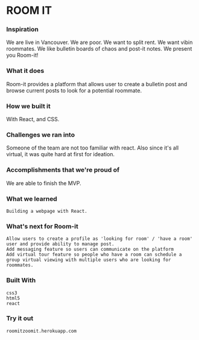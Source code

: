 # ROOM IT
### Inspiration

We are live in Vancouver. We are poor. We want to split rent. We want vibin roommates. We like bulletin boards of chaos and post-it notes. We present you Room-it!

### What it does
Room-it provides a platform that allows user to create a bulletin post and browse current posts to look for a potential roommate.

### How we built it
With React, and CSS.

### Challenges we ran into
Someone of the team are not too familiar with react. Also since it's all virtual, it was quite hard at first for ideation.


### Accomplishments that we're proud of
We are able to finish the MVP.

### What we learned

    Building a webpage with React.

### What's next for Room-it

    Allow users to create a profile as 'looking for room' / 'have a room' user and provide ability to manage post.
    Add messaging feature so users can communicate on the platform
    Add virtual tour feature so people who have a room can schedule a group virtual viewing with multiple users who are looking for roommates.

### Built With

    css3
    html5
    react

### Try it out

    roomitzoomit.herokuapp.com

